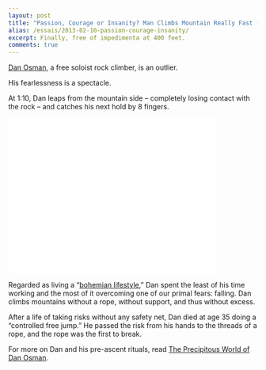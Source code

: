 ```yaml
---
layout: post
title: "Passion, Courage or Insanity? Man Climbs Mountain Really Fast (Without Rope"
alias: /essais/2013-02-10-passion-courage-insanity/
excerpt: Finally, free of impedimenta at 400 feet.
comments: true
---
```


[Dan Osman](http://en.wikipedia.org/wiki/Dan_Osman), a free soloist rock climber, is an outlier.  

His fearlessness is a spectacle.  


At 1:10, Dan leaps from the mountain side – completely losing contact with the rock – and catches his next hold by 8 fingers.  

<iframe width="420" height="315" src="//www.youtube.com/embed/OX7p3jfr0mA" frameborder="0" > </iframe>

Regarded as living a “[bohemian lifestyle](http://en.wikipedia.org/wiki/Bohemianism),” Dan spent the least of his time working and the most of it overcoming one of our primal fears: falling. Dan climbs mountains without a rope, without support, and thus without excess.  

After a life of taking risks without any safety net, Dan died at age 35 doing a “controlled free jump.” He passed the risk from his hands to the threads of a rope, and the rope was the first to break.  

For more on Dan and his pre-ascent rituals, read [The Precipitous World of Dan Osman](http://www.theatlantic.com/magazine/archive/1996/02/the-precipitous-world-of-dan-osman/304382/?single_page=true#).  


<a href="https://plus.google.com/+VincentBarr0?rel=author"></a>